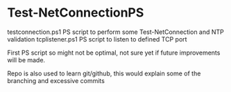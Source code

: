 # Test-NetConnectionPS
testconnection.ps1 PS script to perform some Test-NetConnection and NTP validation
tcplistener.ps1 PS script to listen to defined TCP port

First PS script so might not be optimal, not sure yet if future improvements will be made.

Repo is also used to learn git/github, this would explain some of the branching and excessive commits
